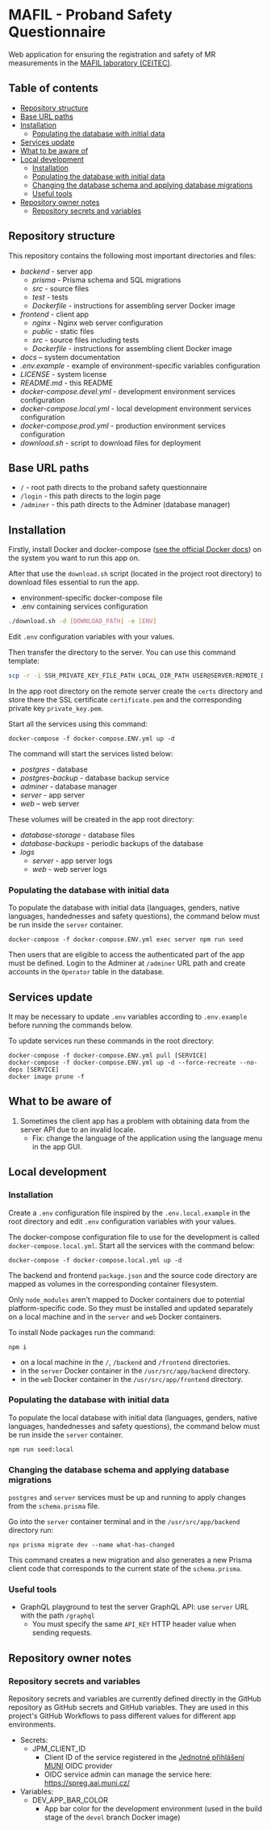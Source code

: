 # MAFIL - Proband Safety Questionnaire
Web application for ensuring the registration and safety of MR measurements in the [MAFIL laboratory (CEITEC)](https://mafil.ceitec.cz/en/).

## Table of contents
- [Repository structure](#repository-structure)
- [Base URL paths](#base-url-paths)
- [Installation](#installation)
  - [Populating the database with initial data](#populating-the-database-with-initial-data)
- [Services update](#services-update)
- [What to be aware of](#what-to-be-aware-of)
- [Local development](#local-development)
  - [Installation](#installation-1)
  - [Populating the database with initial data](#populating-the-database-with-initial-data-1)
  - [Changing the database schema and applying database migrations](#changing-the-database-schema-and-applying-database-migrations)
  - [Useful tools](#useful-tools)
- [Repository owner notes](#repository-owner-notes)
  - [Repository secrets and variables](#repository-secrets-and-variables)

## Repository structure
This repository contains the following most important directories and files:
- *backend* - server app
  - *prisma* - Prisma schema and SQL migrations
  - *src* - source files
  - *test* - tests
  - *Dockerfile* - instructions for assembling server Docker image
- *frontend* - client app
  - *nginx* - Nginx web server configuration
  - *public* - static files
  - *src* - source files including tests
  - *Dockerfile* - instructions for assembling client Docker image
- *docs* – system documentation
- *.env.example* - example of environment-specific variables configuration
- *LICENSE* - system license
- *README.md* - this README
- *docker-compose.devel.yml* - development environment services configuration
- *docker-compose.local.yml* - local development environment services configuration
- *docker-compose.prod.yml* - production environment services configuration
- *download.sh* - script to download files for deployment

## Base URL paths
- `/` - root path directs to the proband safety questionnaire
- `/login` - this path directs to the login page
- `/adminer` - this path directs to the Adminer (database manager)

## Installation
Firstly, install Docker and docker-compose ([see the official Docker docs](https://docs.docker.com/engine/install/)) on the system you want to run this app on.

After that use the `download.sh` script (located in the project root directory) to download files essential to run the app.
- environment-specific docker-compose file
- .env containing services configuration

```bash
./download.sh -d [DOWNLOAD_PATH] -e [ENV]
```

Edit `.env` configuration variables with your values.

Then transfer the directory to the server. You can use this command template:
```sh
scp -r -i SSH_PRIVATE_KEY_FILE_PATH LOCAL_DIR_PATH USER@SERVER:REMOTE_DIR_PATH
```

In the app root directory on the remote server create the `certs` directory and store there the SSL certificate `certificate.pem` and the corresponding private key `private_key.pem`.

Start all the services using this command:
```
docker-compose -f docker-compose.ENV.yml up -d
```

The command will start the services listed below:
- *postgres* - database
- *postgres-backup* - database backup service
- *adminer* - database manager
- *server* - app server
- *web* – web server

These volumes will be created in the app root directory:
- *database-storage* - database files
- *database-backups* - periodic backups of the database
- *logs*
  - *server* - app server logs
  - *web* - web server logs

### Populating the database with initial data
To populate the database with initial data (languages, genders, native languages, handednesses and safety questions), the command below must be run inside the `server` container.
```
docker-compose -f docker-compose.ENV.yml exec server npm run seed
```

Then users that are eligible to access the authenticated part of the app must be defined. Login to the Adminer at `/adminer` URL path and create accounts in the `Operator` table in the database.

## Services update
It may be necessary to update `.env` variables according to `.env.example` before running the commands below.

To update services run these commands in the root directory:
```
docker-compose -f docker-compose.ENV.yml pull [SERVICE]
docker-compose -f docker-compose.ENV.yml up -d --force-recreate --no-deps [SERVICE]
docker image prune -f
```

## What to be aware of
1. Sometimes the client app has a problem with obtaining data from the server API due to an invalid locale.
   * Fix: change the language of the application using the language menu in the app GUI.

## Local development
### Installation
Create a `.env` configuration file inspired by the `.env.local.example` in the root directory and edit `.env` configuration variables with your values.

The docker-compose configuration file to use for the development is called `docker-compose.local.yml`.
Start all the services with the command below:
```
docker-compose -f docker-compose.local.yml up -d
```

The backend and frontend `package.json` and the source code directory are mapped as volumes in the corresponding container filesystem.

Only `node_modules` aren't mapped to Docker containers due to potential platform-specific code. So they must be installed and updated separately on a local machine and in the `server` and `web` Docker containers.

To install Node packages run the command:
```
npm i
```
* on a local machine in the `/`, `/backend` and `/frontend` directories.
* in the `server` Docker container in the `/usr/src/app/backend` directory.
* in the `web` Docker container in the `/usr/src/app/frontend` directory.

### Populating the database with initial data
To populate the local database with initial data (languages, genders, native languages, handednesses and safety questions), the command below must be run inside the `server` container.
```
npm run seed:local
```

### Changing the database schema and applying database migrations
`postgres` and `server` services must be up and running to apply changes from the `schema.prisma` file.

Go into the `server` container terminal and in the `/usr/src/app/backend` directory run:
```
npx prisma migrate dev --name what-has-changed
```

This command creates a new migration and also generates a new Prisma client code that corresponds to the current state of the `schema.prisma`.

### Useful tools
* GraphQL playground to test the server GraphQL API: use `server` URL with the path `/graphql`
  * You must specify the same `API_KEY` HTTP header value when sending requests.

## Repository owner notes
### Repository secrets and variables
Repository secrets and variables are currently defined directly in the GitHub repository as GitHub secrets and GitHub variables. They are used in this project's GitHub Workflows to pass different values for different app environments.
  * Secrets:
    * JPM_CLIENT_ID
      * Client ID of the service registered in the [Jednotné přihlášení MUNI](https://it.muni.cz/sluzby/jednotne-prihlaseni-na-muni) OIDC provider
      * OIDC service admin can manage the service here: https://spreg.aai.muni.cz/
  * Variables:
    * DEV_APP_BAR_COLOR
      * App bar color for the development environment (used in the build stage of the `devel` branch Docker image)
